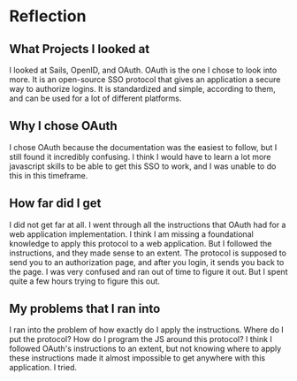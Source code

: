 # Reflection
## What Projects I looked at
I looked at Sails, OpenID, and OAuth. OAuth is the one I chose to look into more. It is an open-source SSO protocol that gives an application a secure way to authorize logins. It is standardized and simple, according to them, and can be used for a lot of different platforms.

## Why I chose OAuth
I chose OAuth because the documentation was the easiest to follow, but I still found it incredibly confusing. I think I would have to learn a lot more javascript skills to be able to get this SSO to work, and I was unable to do this in this timeframe.

## How far did I get
I did not get far at all. I went through all the instructions that OAuth had for a web application implementation. I think I am missing a foundational knowledge to apply this protocol to a web application. But I followed the instructions, and they made sense to an extent. The protocol is supposed to send you to an authorization page, and after you login, it sends you back to the page. I was very confused and ran out of time to figure it out. But I spent quite a few hours trying to figure this out.

## My problems that I ran into
I ran into the problem of how exactly do I apply the instructions. Where do I put the protocol? How do I program the JS around this protocol? I think I followed OAuth's instructions to an extent, but not knowing where to apply these instructions made it almost impossible to get anywhere with this application. I tried.
